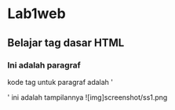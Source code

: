 # Lab1web
## Belajar tag dasar HTML

### Ini adalah paragraf
kode tag untuk paragraf adalah '<p>'
ini adalah tampilannya
![img]screenshot/ss1.png